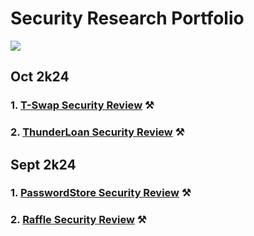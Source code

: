 # Security Research Portfolio 

![](eth.png)
## Oct 2k24
### 1. [T-Swap Security Review](https://github.com/operation-c/Security-Research-Portfolio/blob/master/SR%20Folder/T-Swap%20Security%20Review/TSwap_Review.pdf) ⚒️
### 2. [ThunderLoan Security Review](https://github.com/operation-c/Security-Research-Portfolio/blob/master/SR%20Folder/ThunderLoad%20Security%20Review/ThunderLoan_Security_Review.pdf) ⚒️

## Sept 2k24
### 1. [PasswordStore Security Review](https://github.com/operation-c/Security-Research-Portfolio/blob/master/SR%20Folder/PasswordStore%20Security%20Review/PasswordStore_Security_Review.pdf) ⚒️
### 2. [Raffle Security Review](https://github.com/operation-c/Security-Research-Portfolio/blob/master/SR%20Folder/Raffle%20Security%20Review/Raffle_Security_Review.pdf) ⚒️
